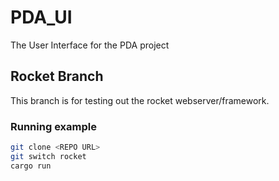 # PDA_UI
The User Interface for the PDA project


## Rocket Branch

This branch is for testing out the rocket webserver/framework.


### Running example
```sh
git clone <REPO URL>
git switch rocket
cargo run

```



